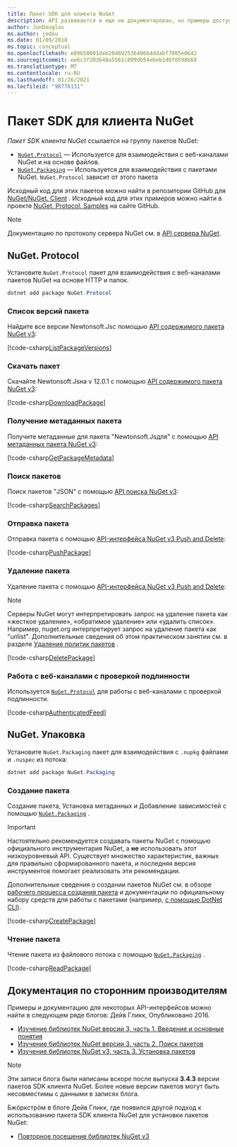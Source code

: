 ```yaml
---
title: Пакет SDK для клиента NuGet
description: API развивается и еще не документирован, но примеры доступны в блоге Дейв Гликк.
author: JonDouglas
ms.author: jodou
ms.date: 01/09/2018
ms.topic: conceptual
ms.openlocfilehash: e89b50601deb204892536406b4ddabf7005e0642
ms.sourcegitcommit: ee6c3f203648a5561c809db54ebeb1d0f0598b68
ms.translationtype: MT
ms.contentlocale: ru-RU
ms.lasthandoff: 01/26/2021
ms.locfileid: "98776131"
---
```

# <a name="nuget-client-sdk"></a>Пакет SDK для клиента NuGet

*Пакет SDK клиента NuGet* ссылается на группу пакетов NuGet:

* [`NuGet.Protocol`](https://www.nuget.org/packages/NuGet.Protocol) — Используется для взаимодействия с веб-каналами NuGet и на основе файлов.
* [`NuGet.Packaging`](https://www.nuget.org/packages/NuGet.Packaging) — Используется для взаимодействия с пакетами NuGet. `NuGet.Protocol` зависит от этого пакета

Исходный код для этих пакетов можно найти в репозитории GitHub для [NuGet/NuGet. Client](https://github.com/NuGet/NuGet.Client) .
Исходный код для этих примеров можно найти в проекте [NuGet. Protocol. Samples](https://github.com/NuGet/Samples/tree/master/NuGetProtocolSamples) на сайте GitHub.

> [!Note]
> Документацию по протоколу сервера NuGet см. в [API сервера NuGet](~/api/overview.md).

## <a name="nugetprotocol"></a>NuGet. Protocol

Установите `NuGet.Protocol` пакет для взаимодействия с веб-каналами пакетов NuGet на основе HTTP и папок.

```ps1
dotnet add package NuGet.Protocol
```

### <a name="list-package-versions"></a>Список версий пакета

Найдите все версии Newtonsoft.Jsс помощью [API содержимого пакета NuGet v3](../api/package-base-address-resource.md#enumerate-package-versions):

[!code-csharp[ListPackageVersions](~/../nuget-samples/NuGetProtocolSamples/Program.cs?name=ListPackageVersions)]

### <a name="download-a-package"></a>Скачать пакет

Скачайте Newtonsoft.Jsна v 12.0.1 с помощью [API содержимого пакета NuGet v3](../api/package-base-address-resource.md):

[!code-csharp[DownloadPackage](~/../nuget-samples/NuGetProtocolSamples/Program.cs?name=DownloadPackage)]

### <a name="get-package-metadata"></a>Получение метаданных пакета

Получите метаданные для пакета "Newtonsoft.Jsдля" с помощью [API метаданных пакета NuGet v3](../api/registration-base-url-resource.md):

[!code-csharp[GetPackageMetadata](~/../nuget-samples/NuGetProtocolSamples/Program.cs?name=GetPackageMetadata)]

### <a name="search-packages"></a>Поиск пакетов

Поиск пакетов "JSON" с помощью [API поиска NuGet v3](../api/search-query-service-resource.md):

[!code-csharp[SearchPackages](~/../nuget-samples/NuGetProtocolSamples/Program.cs?name=SearchPackages)]

### <a name="push-a-package"></a>Отправка пакета

Отправка пакета с помощью [API-интерфейса NuGet v3 Push and Delete](../api/package-publish-resource.md):

[!code-csharp[PushPackage](~/../nuget-samples/NuGetProtocolSamples/Program.cs?name=PushPackage)]

### <a name="delete-a-package"></a>Удаление пакета

Удаление пакета с помощью [API-интерфейса NuGet v3 Push and Delete](../api/package-publish-resource.md):

> [!Note]
> Серверы NuGet могут интерпретировать запрос на удаление пакета как «жесткое удаление», «обратимое удаление» или «удалить список».
> Например, nuget.org интерпретирует запрос на удаление пакета как "unlist". Дополнительные сведения об этом практическом занятии см. в разделе [Удаление политик пакетов](../nuget-org/policies/deleting-packages.md) .

[!code-csharp[DeletePackage](~/../nuget-samples/NuGetProtocolSamples/Program.cs?name=DeletePackage)]

### <a name="work-with-authenticated-feeds"></a>Работа с веб-каналами с проверкой подлинности

Используется [`NuGet.Protocol`](https://www.nuget.org/packages/NuGet.Protocol) для работы с веб-каналами с проверкой подлинности.

[!code-csharp[AuthenticatedFeed](~/../nuget-samples/NuGetProtocolSamples/Program.cs?name=AuthenticatedFeed)]

## <a name="nugetpackaging"></a>NuGet. Упаковка

Установите `NuGet.Packaging` пакет для взаимодействия с `.nupkg` файлами и `.nuspec` из потока:

```ps1
dotnet add package NuGet.Packaging
```

### <a name="create-a-package"></a>Создание пакета

Создание пакета, Установка метаданных и Добавление зависимостей с помощью [`NuGet.Packaging`](https://www.nuget.org/packages/NuGet.Packaging) .

> [!IMPORTANT]
> Настоятельно рекомендуется создавать пакеты NuGet с помощью официального инструментария NuGet, а **не** использовать этот низкоуровневый API. Существует множество характеристик, важных для правильно сформированного пакета, и последняя версия инструментов помогает реализовать эти рекомендации.
> 
> Дополнительные сведения о создании пакетов NuGet см. в обзоре [рабочего процесса создания пакета](../create-packages/overview-and-workflow.md) и документации по официальному набору средств для работы с пакетами (например, [с помощью DotNet CLI](../create-packages/creating-a-package-dotnet-cli.md)).

[!code-csharp[CreatePackage](~/../nuget-samples/NuGetProtocolSamples/Program.cs?name=CreatePackage)]

### <a name="read-a-package"></a>Чтение пакета

Чтение пакета из файлового потока с помощью [`NuGet.Packaging`](https://www.nuget.org/packages/NuGet.Packaging) .

[!code-csharp[ReadPackage](~/../nuget-samples/NuGetProtocolSamples/Program.cs?name=ReadPackage)]

## <a name="third-party-documentation"></a>Документация по сторонним производителям

Примеры и документацию для некоторых API-интерфейсов можно найти в следующем ряде блогов: Дейв Гликк, Опубликовано 2016.

- [Изучение библиотек NuGet версии 3, часть 1. Введение и основные понятия](http://daveaglick.com/posts/exploring-the-nuget-v3-libraries-part-1)
- [Изучение библиотек NuGet версии 3. часть 2. Поиск пакетов](http://daveaglick.com/posts/exploring-the-nuget-v3-libraries-part-2)
- [Изучение библиотек NuGet v3, часть 3. Установка пакетов](http://daveaglick.com/posts/exploring-the-nuget-v3-libraries-part-3)

> [!Note]
> Эти записи блога были написаны вскоре после выпуска **3.4.3** версии пакетов SDK клиента NuGet.
> Более новые версии пакетов могут быть несовместимы с данными в записях блога.

Бжöркстрöм в блоге Дейв Гликк, где появился другой подход к использованию пакета SDK клиента NuGet для установки пакетов NuGet:

- [Повторное посещение библиотек NuGet v3](https://martinbjorkstrom.com/posts/2018-09-19-revisiting-nuget-client-libraries)
